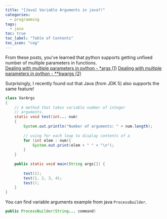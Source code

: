```yaml
---
title: "[Java] Variable Arguments in java?!"
categories:
  - programming
tags:
  - java
toc: true
toc_label: "Table of Contents"
toc_icon: "cog"
---
```

From these posts, you've learned that python supports getting unfixed number of multiple parameters in functions.  
[Dealing with multiple parameters in python - *args (1)](https://kimdanny.github.io/programming/python-multiple-args/)
[Dealing with multiple parameters in python - **kwargs (2)](https://kimdanny.github.io/programming/python-kwargs/)

Surprisingly, I recently found out that Java (from JDK 5) also supports the same feature!


```java
class VarArgs
{ 
    // A method that takes variable number of integer 
    // arguments. 
    static void test(int... num) 
    { 
        System.out.println("Number of arguments: " + num.length); 
  
        // using for each loop to display contents of a 
        for (int elem : num){
            System.out.print(elem + " " + "\n"); 
        } 
    } 
  
    public static void main(String args[]) { 
        
        test(1);         
        test(1, 2, 3, 4);  
        test();             
    } 
} 

```


You can find variable arguments example from java `ProcessBuilder`.
```Java
public ProcessBuilder(String... command) 
```
